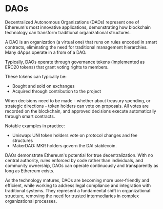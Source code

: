 # DAOs

Decentralized Autonomous Organizations (DAOs) represent one of Ethereum's most innovative applications, demonstrating how blockchain technology can transform traditional organizational structures.

A DAO is an organization (a virtual one) that runs on rules encoded in smart contracts, eliminating the need for traditional management hierarchies. Many dApps operate in a from of a DAO.

Typically, DAOs operate through governance tokens (implemented as ERC20 tokens) that grant voting rights to members.

These tokens can typically be:

- Bought and sold on exchanges
- Acquired through contribution to the project

When decisions need to be made - whether about treasury spending, or strategic directions - token holders can vote on proposals. All votes are recorded on the blockchain, and approved decisions execute automatically through smart contracts.

Notable examples in practice:

- Uniswap: UNI token holders vote on protocol changes and fee structures
- MakerDAO: MKR holders govern the DAI stablecoin.

DAOs demonstrate Ethereum's potential for true decentralization. With no central authority, rules enforced by code rather than individuals, and community ownership, DAOs can operate continuously and transparently as long as Ethereum exists.

As the technology matures, DAOs are becoming more user-friendly and efficient, while working to address legal compliance and integration with traditional systems. They represent a fundamental shift in organizational structure, removing the need for trusted intermediaries in complex organizational processes.